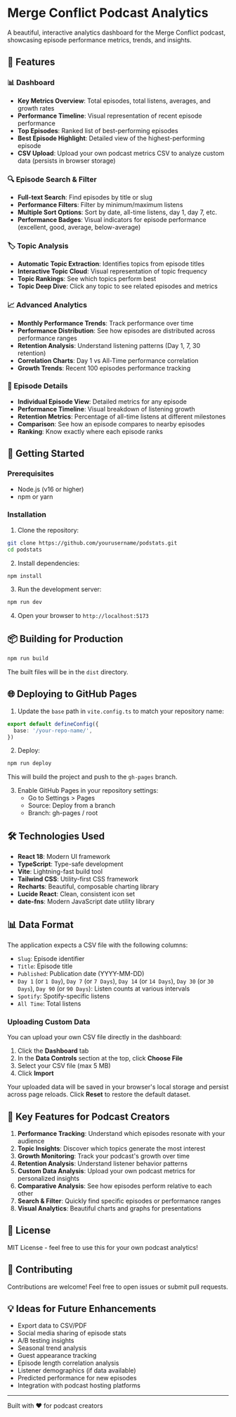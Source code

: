 # Merge Conflict Podcast Analytics

A beautiful, interactive analytics dashboard for the Merge Conflict podcast, showcasing episode performance metrics, trends, and insights.

## 🎯 Features

### 📊 Dashboard
- **Key Metrics Overview**: Total episodes, total listens, averages, and growth rates
- **Performance Timeline**: Visual representation of recent episode performance
- **Top Episodes**: Ranked list of best-performing episodes
- **Best Episode Highlight**: Detailed view of the highest-performing episode
- **CSV Upload**: Upload your own podcast metrics CSV to analyze custom data (persists in browser storage)

### 🔍 Episode Search & Filter
- **Full-text Search**: Find episodes by title or slug
- **Performance Filters**: Filter by minimum/maximum listens
- **Multiple Sort Options**: Sort by date, all-time listens, day 1, day 7, etc.
- **Performance Badges**: Visual indicators for episode performance (excellent, good, average, below-average)

### 🏷️ Topic Analysis
- **Automatic Topic Extraction**: Identifies topics from episode titles
- **Interactive Topic Cloud**: Visual representation of topic frequency
- **Topic Rankings**: See which topics perform best
- **Topic Deep Dive**: Click any topic to see related episodes and metrics

### 📈 Advanced Analytics
- **Monthly Performance Trends**: Track performance over time
- **Performance Distribution**: See how episodes are distributed across performance ranges
- **Retention Analysis**: Understand listening patterns (Day 1, 7, 30 retention)
- **Correlation Charts**: Day 1 vs All-Time performance correlation
- **Growth Trends**: Recent 100 episodes performance tracking

### 📱 Episode Details
- **Individual Episode View**: Detailed metrics for any episode
- **Performance Timeline**: Visual breakdown of listening growth
- **Retention Metrics**: Percentage of all-time listens at different milestones
- **Comparison**: See how an episode compares to nearby episodes
- **Ranking**: Know exactly where each episode ranks

## 🚀 Getting Started

### Prerequisites
- Node.js (v16 or higher)
- npm or yarn

### Installation

1. Clone the repository:
```bash
git clone https://github.com/yourusername/podstats.git
cd podstats
```

2. Install dependencies:
```bash
npm install
```

3. Run the development server:
```bash
npm run dev
```

4. Open your browser to `http://localhost:5173`

## 📦 Building for Production

```bash
npm run build
```

The built files will be in the `dist` directory.

## 🌐 Deploying to GitHub Pages

1. Update the `base` path in `vite.config.ts` to match your repository name:
```typescript
export default defineConfig({
  base: '/your-repo-name/',
})
```

2. Deploy:
```bash
npm run deploy
```

This will build the project and push to the `gh-pages` branch.

3. Enable GitHub Pages in your repository settings:
   - Go to Settings > Pages
   - Source: Deploy from a branch
   - Branch: gh-pages / root

## 🛠️ Technologies Used

- **React 18**: Modern UI framework
- **TypeScript**: Type-safe development
- **Vite**: Lightning-fast build tool
- **Tailwind CSS**: Utility-first CSS framework
- **Recharts**: Beautiful, composable charting library
- **Lucide React**: Clean, consistent icon set
- **date-fns**: Modern JavaScript date utility library

## 📊 Data Format

The application expects a CSV file with the following columns:
- `Slug`: Episode identifier
- `Title`: Episode title
- `Published`: Publication date (YYYY-MM-DD)
- `Day 1` (or `1 Day`), `Day 7` (or `7 Days`), `Day 14` (or `14 Days`), `Day 30` (or `30 Days`), `Day 90` (or `90 Days`): Listen counts at various intervals
- `Spotify`: Spotify-specific listens
- `All Time`: Total listens

### Uploading Custom Data

You can upload your own CSV file directly in the dashboard:

1. Click the **Dashboard** tab
2. In the **Data Controls** section at the top, click **Choose File**
3. Select your CSV file (max 5 MB)
4. Click **Import**

Your uploaded data will be saved in your browser's local storage and persist across page reloads. Click **Reset** to restore the default dataset.

## 🎨 Key Features for Podcast Creators

1. **Performance Tracking**: Understand which episodes resonate with your audience
2. **Topic Insights**: Discover which topics generate the most interest
3. **Growth Monitoring**: Track your podcast's growth over time
4. **Retention Analysis**: Understand listener behavior patterns
5. **Custom Data Analysis**: Upload your own podcast metrics for personalized insights
5. **Comparative Analysis**: See how episodes perform relative to each other
6. **Search & Filter**: Quickly find specific episodes or performance ranges
7. **Visual Analytics**: Beautiful charts and graphs for presentations

## 📝 License

MIT License - feel free to use this for your own podcast analytics!

## 🤝 Contributing

Contributions are welcome! Feel free to open issues or submit pull requests.

## 💡 Ideas for Future Enhancements

- Export data to CSV/PDF
- Social media sharing of episode stats
- A/B testing insights
- Seasonal trend analysis
- Guest appearance tracking
- Episode length correlation analysis
- Listener demographics (if data available)
- Predicted performance for new episodes
- Integration with podcast hosting platforms

---

Built with ❤️ for podcast creators

